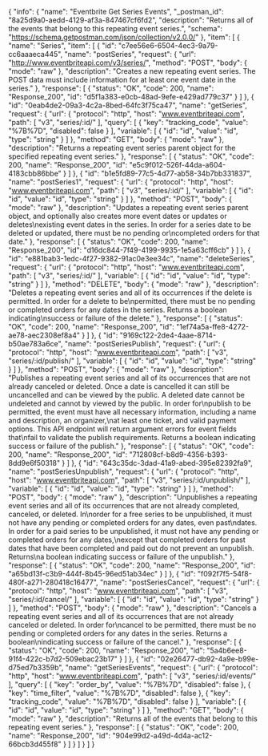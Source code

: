 {
  "info": {
    "name": "Eventbrite Get Series  Events",
    "_postman_id": "8a25d9a0-aedd-4129-af3a-847467cf6fd2",
    "description": "Returns all of the events that belong to this repeating event series.",
    "schema": "https://schema.getpostman.com/json/collection/v2.0.0/"
  },
  "item": [
    {
      "name": "Series",
      "item": [
        {
          "id": "c7ee56e6-6504-4ec3-9a79-cc6aaaeca445",
          "name": "postSeries",
          "request": {
            "url": "http://www.eventbriteapi.com/v3/series/",
            "method": "POST",
            "body": {
              "mode": "raw"
            },
            "description": "Creates a new repeating event series. The POST data must include information for at least one event date in the series."
          },
          "response": [
            {
              "status": "OK",
              "code": 200,
              "name": "Response_200",
              "id": "d5f1a383-e0cb-48ad-9efe-e429ad779c37"
            }
          ]
        },
        {
          "id": "0eab4de2-09a3-4c2a-8bed-64fc3f75ca47",
          "name": "getSeries",
          "request": {
            "url": {
              "protocol": "http",
              "host": "www.eventbriteapi.com",
              "path": [
                "v3",
                "series/:id/"
              ],
              "query": [
                {
                  "key": "tracking_code",
                  "value": "%7B%7D",
                  "disabled": false
                }
              ],
              "variable": [
                {
                  "id": "id",
                  "value": "id",
                  "type": "string"
                }
              ]
            },
            "method": "GET",
            "body": {
              "mode": "raw"
            },
            "description": "Returns a repeating event series parent object for the specified repeating event series."
          },
          "response": [
            {
              "status": "OK",
              "code": 200,
              "name": "Response_200",
              "id": "e5c9f012-526f-44da-a604-4183cbb86bbe"
            }
          ]
        },
        {
          "id": "b1e5fd89-77c5-4d77-ab58-34b7bb331837",
          "name": "postSeries1",
          "request": {
            "url": {
              "protocol": "http",
              "host": "www.eventbriteapi.com",
              "path": [
                "v3",
                "series/:id/"
              ],
              "variable": [
                {
                  "id": "id",
                  "value": "id",
                  "type": "string"
                }
              ]
            },
            "method": "POST",
            "body": {
              "mode": "raw"
            },
            "description": "Updates a repeating event series parent object, and optionally also creates more event dates or updates or deletes\nexisting event dates in the series. In order for a series date to be deleted or updated, there must be no pending or\ncompleted orders for that date."
          },
          "response": [
            {
              "status": "OK",
              "code": 200,
              "name": "Response_200",
              "id": "d16dc844-7f49-4199-9935-1e5a63cff6cb"
            }
          ]
        },
        {
          "id": "e881bab3-1edc-4f27-9382-91ac0e3ee34c",
          "name": "deleteSeries",
          "request": {
            "url": {
              "protocol": "http",
              "host": "www.eventbriteapi.com",
              "path": [
                "v3",
                "series/:id/"
              ],
              "variable": [
                {
                  "id": "id",
                  "value": "id",
                  "type": "string"
                }
              ]
            },
            "method": "DELETE",
            "body": {
              "mode": "raw"
            },
            "description": "Deletes a repeating event series and all of its occurrences if the delete is permitted. In order for a delete to be\npermitted, there must be no pending or completed orders for any dates in the series. Returns a boolean indicating\nsuccess or failure of the delete."
          },
          "response": [
            {
              "status": "OK",
              "code": 200,
              "name": "Response_200",
              "id": "1ef74a5a-ffe8-4272-ae78-aec2308ef8a4"
            }
          ]
        },
        {
          "id": "9169c122-2de4-4aae-8714-b50ae783a6ce",
          "name": "postSeriesPublish",
          "request": {
            "url": {
              "protocol": "http",
              "host": "www.eventbriteapi.com",
              "path": [
                "v3",
                "series/:id/publish/"
              ],
              "variable": [
                {
                  "id": "id",
                  "value": "id",
                  "type": "string"
                }
              ]
            },
            "method": "POST",
            "body": {
              "mode": "raw"
            },
            "description": "Publishes a repeating event series and all of its occurrences that are not already canceled or deleted. Once a date is cancelled it can still be uncancelled and can be viewed by the public. A deleted date cannot be undeleted and cannot by viewed by the public. In order for\npublish to be permitted, the event must have all necessary information, including a name and description, an organizer,\nat least one ticket, and valid payment options. This API endpoint will return argument errors for event fields that\nfail to validate the publish requirements. Returns a boolean indicating success or failure of the publish."
          },
          "response": [
            {
              "status": "OK",
              "code": 200,
              "name": "Response_200",
              "id": "712808cf-b8d9-4356-b393-8dd9e6f50318"
            }
          ]
        },
        {
          "id": "643c35dc-3dad-41a9-abed-395e82392fa9",
          "name": "postSeriesUnpublish",
          "request": {
            "url": {
              "protocol": "http",
              "host": "www.eventbriteapi.com",
              "path": [
                "v3",
                "series/:id/unpublish/"
              ],
              "variable": [
                {
                  "id": "id",
                  "value": "id",
                  "type": "string"
                }
              ]
            },
            "method": "POST",
            "body": {
              "mode": "raw"
            },
            "description": "Unpublishes a repeating event series and all of its occurrences that are not already completed, canceled, or deleted. In\norder for a free series to be unpublished, it must not have any pending or completed orders for any dates, even past\ndates. In order for a paid series to be unpublished, it must not have any pending or completed orders for any dates,\nexcept that completed orders for past dates that have been completed and paid out do not prevent an unpublish. Returns\na boolean indicating success or failure of the unpublish."
          },
          "response": [
            {
              "status": "OK",
              "code": 200,
              "name": "Response_200",
              "id": "a65bd13f-c3b9-444f-8b45-96ed51ab34ec"
            }
          ]
        },
        {
          "id": "f092f7f5-54f8-480f-a271-280418c16477",
          "name": "postSeriesCancel",
          "request": {
            "url": {
              "protocol": "http",
              "host": "www.eventbriteapi.com",
              "path": [
                "v3",
                "series/:id/cancel/"
              ],
              "variable": [
                {
                  "id": "id",
                  "value": "id",
                  "type": "string"
                }
              ]
            },
            "method": "POST",
            "body": {
              "mode": "raw"
            },
            "description": "Cancels a repeating event series and all of its occurrences that are not already canceled or deleted. In order for\ncancel to be permitted, there must be no pending or completed orders for any dates in the series. Returns a boolean\nindicating success or failure of the cancel."
          },
          "response": [
            {
              "status": "OK",
              "code": 200,
              "name": "Response_200",
              "id": "5a4b6ee8-91f4-422c-b7d2-509ebac23b17"
            }
          ]
        },
        {
          "id": "02e26477-db92-4a9e-b99e-d75ed7b3359b",
          "name": "getSeriesEvents",
          "request": {
            "url": {
              "protocol": "http",
              "host": "www.eventbriteapi.com",
              "path": [
                "v3",
                "series/:id/events/"
              ],
              "query": [
                {
                  "key": "order_by",
                  "value": "%7B%7D",
                  "disabled": false
                },
                {
                  "key": "time_filter",
                  "value": "%7B%7D",
                  "disabled": false
                },
                {
                  "key": "tracking_code",
                  "value": "%7B%7D",
                  "disabled": false
                }
              ],
              "variable": [
                {
                  "id": "id",
                  "value": "id",
                  "type": "string"
                }
              ]
            },
            "method": "GET",
            "body": {
              "mode": "raw"
            },
            "description": "Returns all of the events that belong to this repeating event series."
          },
          "response": [
            {
              "status": "OK",
              "code": 200,
              "name": "Response_200",
              "id": "904e99d2-a49d-4d4a-ac12-66bcb3d455f8"
            }
          ]
        }
      ]
    }
  ]
}